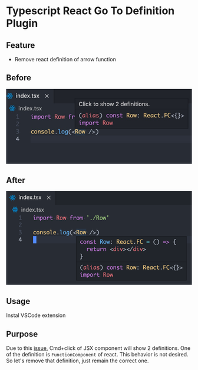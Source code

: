 Typescript React Go To Definition Plugin
===

## Feature

* Remove react definition of arrow function

## Before

![before](https://raw.githubusercontent.com/Miaonster/typescript-react-go-to-definition-plugin/master/document/before.jpg)

## After

![before](https://raw.githubusercontent.com/Miaonster/typescript-react-go-to-definition-plugin/master/document/after.png)

## Usage

Instal VSCode extension

## Purpose

Due to this [issue](https://github.com/microsoft/TypeScript/issues/37816), Cmd+click of JSX component will show 2 definitions. One of the definition is `FunctionComponent` of react. This behavior is not desired. So let's remove that definition, just remain the correct one.
